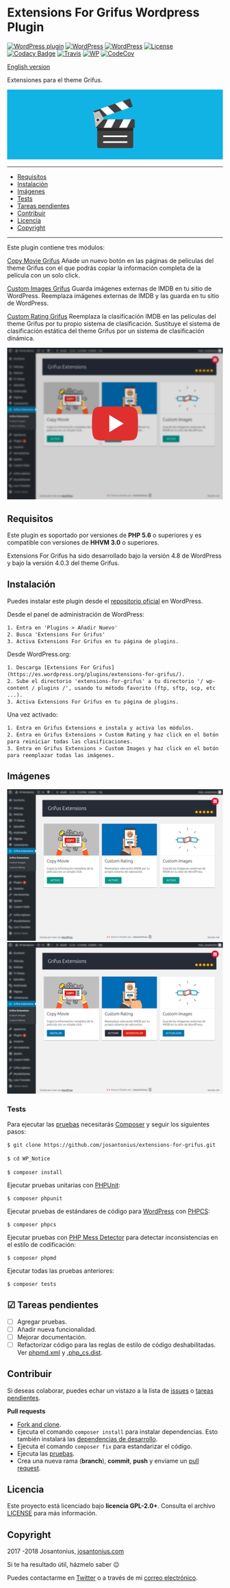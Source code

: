 # Extensions For Grifus Wordpress Plugin

[![WordPress plugin](https://img.shields.io/wordpress/plugin/v/extensions-for-grifus.svg)](https://wordpress.org/plugins/extensions-for-grifus/) [![WordPress](https://img.shields.io/wordpress/plugin/dt/extensions-for-grifus.svg)](https://wordpress.org/plugins/extensions-for-grifus/) [![WordPress](https://img.shields.io/wordpress/v/extensions-for-grifus.svg)](https://wordpress.org/plugins/extensions-for-grifus/) [![License](https://poser.pugx.org/josantonius/extensions-for-grifus/license)](https://packagist.org/packages/josantonius/extensions-for-grifus) [![Codacy Badge](https://api.codacy.com/project/badge/Grade/18f6a66114c34f05b5837fd6ad2d1d35)](https://www.codacy.com/app/Josantonius/Extensions-For-Grifus?utm_source=github.com&amp;utm_medium=referral&amp;utm_content=Josantonius/Extensions-For-Grifus&amp;utm_campaign=Badge_Grade) [![Travis](https://travis-ci.org/josantonius/extensions-for-grifus.svg)](https://travis-ci.org/josantonius/extensions-for-grifus) [![WP](https://img.shields.io/badge/WordPress-Standar-1abc9c.svg)](https://github.com/WordPress-Coding-Standards/WordPress-Coding-Standards/) [![CodeCov](https://codecov.io/gh/josantonius/extensions-for-grifus/branch/master/graph/badge.svg)](https://codecov.io/gh/josantonius/extensions-for-grifus)

[English version](README.md)

Extensiones para el theme Grifus.

![image](resources/banner-1544x500.png)

---

- [Requisitos](#requisitos)
- [Instalación](#instalación)
- [Imágenes](#imagenes)
- [Tests](#tests)
- [Tareas pendientes](#-tareas-pendientes)
- [Contribuir](#contribuir)
- [Licencia](#licencia)
- [Copyright](#copyright)

---

Este plugin contiene tres módulos:

[Copy Movie Grifus](https://github.com/eliasis-framework/copy-movie-grifus.git)
Añade un nuevo botón en las páginas de películas del theme Grifus con el que podrás copiar la información completa de la película con un solo click.

[Custom Images Grifus](https://github.com/eliasis-framework/custom-images-grifus.git)
Guarda imágenes externas de IMDB en tu sitio de WordPress. Reemplaza imágenes externas de IMDB y las guarda en tu sitio de WordPress.

[Custom Rating Grifus](https://github.com/eliasis-framework/custom-rating-grifus.git)
Reemplaza la clasificación IMDB en las películas del theme Grifus por tu propio sistema de clasificación. Sustituye el sistema de clasificación estática del theme Grifus por un sistema de clasificación dinámica.

<p align="center">
  <a href="https://youtu.be/frVGux8zSXU" title="Extensions For Grifus">
  	<img src="resources/thumbnail-spanish-video.png">
  </a>
</p>

## Requisitos

Este plugin es soportado por versiones de **PHP 5.6** o superiores y es compatible con versiones de **HHVM 3.0** o superiores.

Extensions For Grifus ha sido desarrollado bajo la versión 4.8 de WordPress y bajo la versión 4.0.3 del theme Grifus. 

## Instalación 

Puedes instalar este plugin desde el [repositorio oficial](https://es.wordpress.org/plugins/extensions-for-grifus/) en WordPress.

Desde el panel de administración de WordPress:

	1. Entra en 'Plugins > Añadir Nuevo'
	2. Busca 'Extensions For Grifus'
	3. Activa Extensions For Grifus en tu página de plugins.

Desde WordPress.org:

	1. Descarga [Extensions For Grifus](https://es.wordpress.org/plugins/extensions-for-grifus/).
	2. Sube el directorio 'extensions-for-grifus' a tu directorio '/ wp-content / plugins /', usando tu método favorito (ftp, sftp, scp, etc ...).
	3. Activa Extensions For Grifus en tu página de plugins.

Una vez activado:

	1. Entra en Grifus Extensions e instala y activa los módulos.
	2. Entra en Grifus Extensions > Custom Rating y haz click en el botón para reiniciar todas las clasificaciones.
	3. Entra en Grifus Extensions > Custom Images y haz click en el botón para reemplazar todas las imágenes.

## Imágenes

![image](resources/screenshot-3.png)
![image](resources/screenshot-4.png)

### Tests 

Para ejecutar las [pruebas](tests) necesitarás [Composer](http://getcomposer.org/download/) y seguir los siguientes pasos:

    $ git clone https://github.com/josantonius/extensions-for-grifus.git
    
    $ cd WP_Notice

    $ composer install

Ejecutar pruebas unitarias con [PHPUnit](https://phpunit.de/):

    $ composer phpunit

Ejecutar pruebas de estándares de código para [WordPress](https://github.com/WordPress-Coding-Standards/WordPress-Coding-Standards/) con [PHPCS](https://github.com/squizlabs/PHP_CodeSniffer):

    $ composer phpcs

Ejecutar pruebas con [PHP Mess Detector](https://phpmd.org/) para detectar inconsistencias en el estilo de codificación:

    $ composer phpmd

Ejecutar todas las pruebas anteriores:

    $ composer tests

## ☑ Tareas pendientes

- [ ] Agregar pruebas.
- [ ] Añadir nueva funcionalidad.
- [ ] Mejorar documentación.
- [ ] Refactorizar código para las reglas de estilo de código deshabilitadas. Ver [phpmd.xml](phpmd.xml) y [.php_cs.dist](.php_cs.dist).

## Contribuir

Si deseas colaborar, puedes echar un vistazo a la lista de
[issues](https://github.com/josantonius/extensions-for-grifus/issues) o [tareas pendientes](#-tareas-pendientes).

**Pull requests**

* [Fork and clone](https://help.github.com/articles/fork-a-repo).
* Ejecuta el comando `composer install` para instalar dependencias.
  Esto también instalará las [dependencias de desarrollo](https://getcomposer.org/doc/03-cli.md#install).
* Ejecuta el comando `composer fix` para estandarizar el código.
* Ejecuta las [pruebas](#tests).
* Crea una nueva rama (**branch**), **commit**, **push** y envíame un
  [pull request](https://help.github.com/articles/using-pull-requests).

## Licencia

Este proyecto está licenciado bajo **licencia GPL-2.0+**. Consulta el archivo [LICENSE](LICENSE) para más información.

## Copyright

2017 -2018 Josantonius, [josantonius.com](https://josantonius.com/)

Si te ha resultado útil, házmelo saber :wink:

Puedes contactarme en [Twitter](https://twitter.com/Josantonius) o a través de mi [correo electrónico](mailto:hello@josantonius.com).
